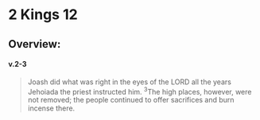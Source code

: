 # 2 Kings 12

## Overview:


#### v.2-3
>Joash did what was right in the eyes of the LORD all the years Jehoiada the priest instructed him. <sup>3</sup>The high places, however, were not removed; the people continued to offer sacrifices and burn incense there.

